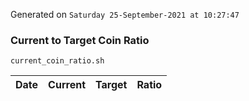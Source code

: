 Generated on `Saturday 25-September-2021 at 10:27:47`

### Current to Target Coin Ratio
`current_coin_ratio.sh`

Date|Current|Target|Ratio
---|---|---|---
